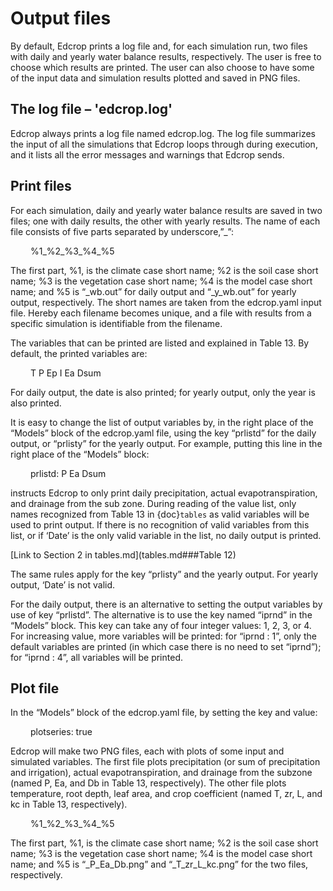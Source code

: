 # Output files
By default, Edcrop prints a log file and, for each simulation run, two files with daily and yearly water balance results, respectively. The user is free to choose which results are printed. The user can also choose to have some of the input data and simulation results plotted and saved in PNG files.

## The log file – 'edcrop.log'
Edcrop always prints a log file named edcrop.log. The log file summarizes the input of all the simulations that Edcrop loops through during execution, and it lists all the error messages and warnings that Edcrop sends.

## Print files
For each simulation, daily and yearly water balance results are saved in two files; one with daily results, the other with yearly results. The name of each file consists of five parts separated by underscore,”_”:

&ensp;&ensp;&ensp;&ensp; %1_%2_%3_%4_%5

The first part, %1, is the climate case short name; %2 is the soil case short name; %3 is the vegetation case short name; %4 is the model case short name; and %5 is “_wb.out” for daily output and “_y_wb.out” for yearly output, respectively. The short names are taken from the edcrop.yaml input file. Hereby each filename becomes unique, and a file with results from a specific simulation is identifiable from the filename.

The variables that can be printed are listed and explained in Table 13. By default, the printed variables are:

&ensp;&ensp;&ensp;&ensp; T P Ep I Ea Dsum

For daily output, the date is also printed; for yearly output, only the year is also printed.

It is easy to change the list of output variables by, in the right place of the “Models” block of the edcrop.yaml file, using the key “prlistd” for the daily output, or “prlisty” for the yearly output. For example, putting this line in the right place of the “Models” block:

&ensp;&ensp;&ensp;&ensp; prlistd: P Ea Dsum

instructs Edcrop to only print daily precipitation, actual evapotranspiration, and drainage from the sub zone. During reading of the value list, only names recognized from Table 13 in {doc}`tables` as valid variables will be used to print output. If there is no recognition of valid variables from this list, or if ‘Date’ is the only valid variable in the list, no daily output is printed.

[Link to Section 2 in tables.md](tables.md###Table 12)

The same rules apply for the key “prlisty” and the yearly output. For yearly output, ‘Date’ is not valid.

For the daily output, there is an alternative to setting the output variables by use of key “prlistd”. The alternative is to use the key named “iprnd” in the “Models” block. This key can take any of four integer values: 1, 2, 3, or 4. For increasing value, more variables will be printed: for “iprnd : 1”, only the default variables are printed (in which case there is no need to set “iprnd”); for “iprnd : 4”, all variables will be printed.

## Plot file

In the “Models” block of the edcrop.yaml file, by setting the key and value:

&ensp;&ensp;&ensp;&ensp; plotseries: true

Edcrop will make two PNG files, each with plots of some input and simulated variables. The first file plots precipitation (or sum of precipitation and irrigation), actual evapotranspiration, and drainage from the subzone (named P, Ea, and Db in Table 13, respectively). The other file plots temperature, root depth, leaf area, and crop coefficient (named T, zr, L, and kc in Table 13, respectively).

&ensp;&ensp;&ensp;&ensp; %1_%2_%3_%4_%5

The first part, %1, is the climate case short name; %2 is the soil case short name; %3 is the vegetation case short name; %4 is the model case short name; and %5 is “_P_Ea_Db.png” and “_T_zr_L_kc.png” for the two files, respectively.